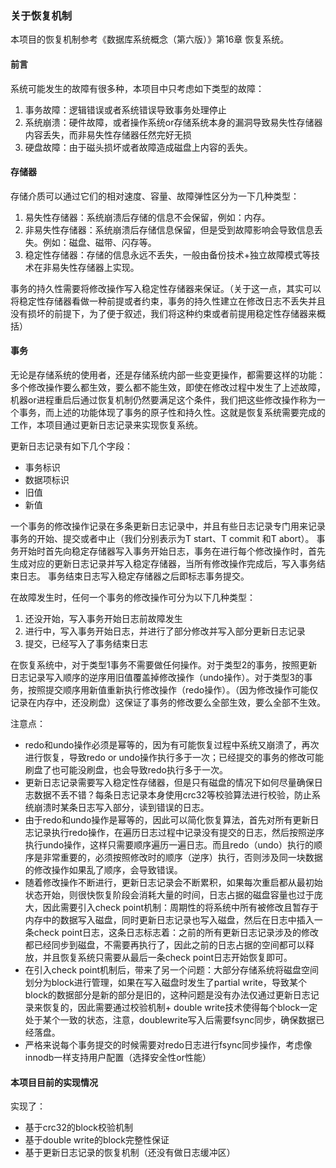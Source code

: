 ### 关于恢复机制
本项目的恢复机制参考《数据库系统概念（第六版）》第16章 恢复系统。

#### 前言
系统可能发生的故障有很多种，本项目中只考虑如下类型的故障：
1. 事务故障：逻辑错误或者系统错误导致事务处理停止
2. 系统崩溃：硬件故障，或者操作系统or存储系统本身的漏洞导致易失性存储器内容丢失，而非易失性存储器任然完好无损
3. 硬盘故障：由于磁头损坏或者故障造成磁盘上内容的丢失。

#### 存储器
存储介质可以通过它们的相对速度、容量、故障弹性区分为一下几种类型：
1. 易失性存储器：系统崩溃后存储的信息不会保留，例如：内存。
2. 非易失性存储器：系统崩溃后存储信息保留，但是受到故障影响会导致信息丢失。例如：磁盘、磁带、闪存等。
3. 稳定性存储器：存储的信息永远不丢失，一般由备份技术+独立故障模式等技术在非易失性存储器上实现。

事务的持久性需要将修改操作写入稳定性存储器来保证。（关于这一点，其实可以将稳定性存储器看做一种前提或者约束，事务的持久性建立在修改日志不丢失并且没有损坏的前提下，为了便于叙述，我们将这种约束或者前提用稳定性存储器来概括）

#### 事务
无论是存储系统的使用者，还是存储系统内部一些变更操作，都需要这样的功能：多个修改操作要么都生效，要么都不能生效，即使在修改过程中发生了上述故障，机器or进程重启后通过恢复机制仍然要满足这个条件，我们把这些修改操作称为一个事务，而上述的功能体现了事务的原子性和持久性。这就是恢复系统需要完成的工作，本项目通过更新日志记录来实现恢复系统。

更新日志记录有如下几个字段：
* 事务标识
* 数据项标识
* 旧值
* 新值

一个事务的修改操作记录在多条更新日志记录中，并且有些日志记录专门用来记录事务的开始、提交或者中止（我们分别表示为T start、T commit 和T abort）。
事务开始时首先向稳定存储器写入事务开始日志，事务在进行每个修改操作时，首先生成对应的更新日志记录并写入稳定存储器，当所有修改操作完成后，写入事务结束日志。
事务结束日志写入稳定存储器之后即标志事务提交。

在故障发生时，任何一个事务的修改操作可分为以下几种类型：
1. 还没开始，写入事务开始日志前故障发生
2. 进行中，写入事务开始日志，并进行了部分修改并写入部分更新日志记录
3. 提交，已经写入了事务结束日志

在恢复系统中，对于类型1事务不需要做任何操作。对于类型2的事务，按照更新日志记录写入顺序的逆序用旧值覆盖掉修改操作（undo操作）。对于类型3的事务，按照提交顺序用新值重新执行修改操作（redo操作）。（因为修改操作可能仅记录在内存中，还没刷盘）这保证了事务的修改要么全部生效，要么全部不生效。


注意点：
* redo和undo操作必须是幂等的，因为有可能恢复过程中系统又崩溃了，再次进行恢复，导致redo or undo操作执行多于一次；已经提交的事务的修改可能刷盘了也可能没刷盘，也会导致redo执行多于一次。
* 更新日志记录需要写入稳定性存储器，但是只有磁盘的情况下如何尽量确保日志数据不丢不错？每条日志记录本身使用crc32等校验算法进行校验，防止系统崩溃时某条日志写入部分，读到错误的日志。
* 由于redo和undo操作是幂等的，因此可以简化恢复算法，首先对所有更新日志记录执行redo操作，在遍历日志过程中记录没有提交的日志，然后按照逆序执行undo操作，这样只需要顺序遍历一遍日志。而且redo（undo）执行的顺序是非常重要的，必须按照修改时的顺序（逆序）执行，否则涉及同一块数据的修改操作如果乱了顺序，会导致错误。
* 随着修改操作不断进行，更新日志记录会不断累积，如果每次重启都从最初始状态开始，则很快恢复阶段会消耗大量的时间，日志占据的磁盘容量也过于庞大，因此需要引入check point机制：周期性的将系统中所有被修改且暂存于内存中的数据写入磁盘，同时更新日志记录也写入磁盘，然后在日志中插入一条check point日志，这条日志标志着：之前的所有更新日志记录涉及的修改都已经同步到磁盘，不需要再执行了，因此之前的日志占据的空间都可以释放，并且恢复系统只需要从最后一条check point日志开始恢复即可。
* 在引入check point机制后，带来了另一个问题：大部分存储系统将磁盘空间划分为block进行管理，如果在写入磁盘时发生了partial write，导致某个block的数据部分是新的部分是旧的，这种问题是没有办法仅通过更新日志记录来恢复的，因此需要通过校验机制+ double write技术使得每个block一定处于某个一致的状态，注意，doublewrite写入后需要fsync同步，确保数据已经落盘。
* 严格来说每个事务提交的时候需要对redo日志进行fsync同步操作，考虑像innodb一样支持用户配置（选择安全性or性能）

#### 本项目目前的实现情况
实现了：
* 基于crc32的block校验机制
* 基于double write的block完整性保证
* 基于更新日志记录的恢复机制（还没有做日志缓冲区）